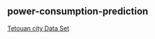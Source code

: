## power-consumption-prediction

[Tetouan city Data Set](https://archive.ics.uci.edu/ml/datasets/Power+consumption+of+Tetouan+city)
